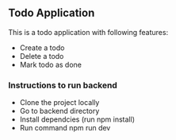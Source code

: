## Todo Application
This is a todo application with following features:
- Create a todo
- Delete a todo
- Mark todo as done

### Instructions to run backend
- Clone the project locally
- Go to backend directory
- Install dependcies (run npm install)
- Run command npm run dev
